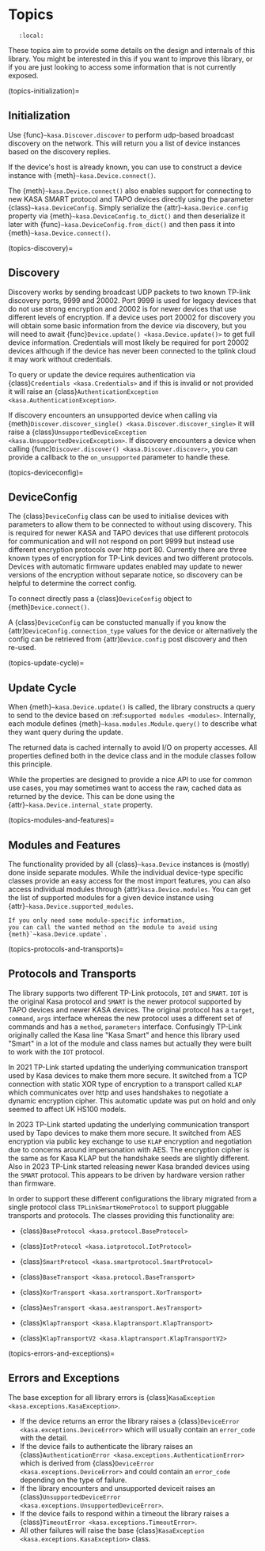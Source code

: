 
# Topics

```{contents} Contents
   :local:
```

These topics aim to provide some details on the design and internals of this library.
You might be interested in this if you want to improve this library,
or if you are just looking to access some information that is not currently exposed.

(topics-initialization)=
## Initialization

Use {func}`~kasa.Discover.discover` to perform udp-based broadcast discovery on the network.
This will return you a list of device instances based on the discovery replies.

If the device's host is already known, you can use to construct a device instance with
{meth}`~kasa.Device.connect()`.

The {meth}`~kasa.Device.connect()` also enables support for connecting to new
KASA SMART protocol and TAPO devices directly using the parameter {class}`~kasa.DeviceConfig`.
Simply serialize the {attr}`~kasa.Device.config` property via {meth}`~kasa.DeviceConfig.to_dict()`
and then deserialize it later with {func}`~kasa.DeviceConfig.from_dict()`
and then pass it into {meth}`~kasa.Device.connect()`.


(topics-discovery)=
## Discovery

Discovery works by sending broadcast UDP packets to two known TP-link discovery ports, 9999 and 20002.
Port 9999 is used for legacy devices that do not use strong encryption and 20002 is for newer devices that use different
levels of encryption.
If a device uses port 20002 for discovery you will obtain some basic information from the device via discovery, but you
will need to await {func}`Device.update() <kasa.Device.update()>` to get full device information.
Credentials will most likely be required for port 20002 devices although if the device has never been connected to the tplink
cloud it may work without credentials.

To query or update the device requires authentication via {class}`Credentials <kasa.Credentials>` and if this is invalid or not provided it
will raise an {class}`AuthenticationException <kasa.AuthenticationException>`.

If discovery encounters an unsupported device when calling via {meth}`Discover.discover_single() <kasa.Discover.discover_single>`
it will raise a {class}`UnsupportedDeviceException  <kasa.UnsupportedDeviceException>`.
If discovery encounters a device when calling {func}`Discover.discover() <kasa.Discover.discover>`,
you can provide a callback to the ``on_unsupported`` parameter
to handle these.

(topics-deviceconfig)=
## DeviceConfig

The {class}`DeviceConfig` class can be used to initialise devices with parameters to allow them to be connected to without using
discovery.
This is required for newer KASA and TAPO devices that use different protocols for communication and will not respond
on port 9999 but instead use different encryption protocols over http port 80.
Currently there are three known types of encryption for TP-Link devices and two different protocols.
Devices with automatic firmware updates enabled may update to newer versions of the encryption without separate notice,
so discovery can be helpful to determine the correct config.

To connect directly pass a {class}`DeviceConfig` object to {meth}`Device.connect()`.

A {class}`DeviceConfig` can be constucted manually if you know the {attr}`DeviceConfig.connection_type` values for the device or
alternatively the config can be retrieved from {attr}`Device.config` post discovery and then re-used.

(topics-update-cycle)=
## Update Cycle

When {meth}`~kasa.Device.update()` is called,
the library constructs a query to send to the device based on :ref:`supported modules <modules>`.
Internally, each module defines {meth}`~kasa.modules.Module.query()` to describe what they want query during the update.

The returned data is cached internally to avoid I/O on property accesses.
All properties defined both in the device class and in the module classes follow this principle.

While the properties are designed to provide a nice API to use for common use cases,
you may sometimes want to access the raw, cached data as returned by the device.
This can be done using the {attr}`~kasa.Device.internal_state` property.


(topics-modules-and-features)=
## Modules and Features

The functionality provided by all {class}`~kasa.Device` instances is (mostly) done inside separate modules.
While the individual device-type specific classes provide an easy access for the most import features,
you can also access individual modules through {attr}`kasa.Device.modules`.
You can get the list of supported modules for a given device instance using {attr}`~kasa.Device.supported_modules`.

```{note}
If you only need some module-specific information,
you can call the wanted method on the module to avoid using {meth}`~kasa.Device.update`.
```

(topics-protocols-and-transports)=
## Protocols and Transports

The library supports two different TP-Link protocols, ``IOT`` and ``SMART``.
``IOT`` is the original Kasa protocol and ``SMART`` is the newer protocol supported by TAPO devices and newer KASA devices.
The original protocol has a ``target``, ``command``, ``args`` interface whereas the new protocol uses a different set of
commands and has a ``method``, ``parameters`` interface.
Confusingly TP-Link originally called the Kasa line "Kasa Smart" and hence this library used "Smart" in a lot of the
module and class names but actually they were built to work with the ``IOT`` protocol.

In 2021 TP-Link started updating the underlying communication transport used by Kasa devices to make them more secure.
It switched from a TCP connection with static XOR type of encryption to a transport called ``KLAP`` which communicates
over http and uses handshakes to negotiate a dynamic encryption cipher.
This automatic update was put on hold and only seemed to affect UK HS100 models.

In 2023 TP-Link started updating the underlying communication transport used by Tapo devices to make them more secure.
It switched from AES encryption via public key exchange to use ``KLAP`` encryption and negotiation due to concerns
around impersonation with AES.
The encryption cipher is the same as for Kasa KLAP but the handshake seeds are slightly different.
Also in 2023 TP-Link started releasing newer Kasa branded devices using the ``SMART`` protocol.
This appears to be driven by hardware version rather than firmware.


In order to support these different configurations the library migrated from a single protocol class ``TPLinkSmartHomeProtocol``
to support pluggable transports and protocols.
The classes providing this functionality are:

- {class}`BaseProtocol <kasa.protocol.BaseProtocol>`
- {class}`IotProtocol <kasa.iotprotocol.IotProtocol>`
- {class}`SmartProtocol <kasa.smartprotocol.SmartProtocol>`

- {class}`BaseTransport <kasa.protocol.BaseTransport>`
- {class}`XorTransport <kasa.xortransport.XorTransport>`
- {class}`AesTransport <kasa.aestransport.AesTransport>`
- {class}`KlapTransport <kasa.klaptransport.KlapTransport>`
- {class}`KlapTransportV2 <kasa.klaptransport.KlapTransportV2>`

(topics-errors-and-exceptions)=
## Errors and Exceptions

The base exception for all library errors is {class}`KasaException <kasa.exceptions.KasaException>`.

- If the device returns an error the library raises a {class}`DeviceError <kasa.exceptions.DeviceError>` which will usually contain an ``error_code`` with the detail.
- If the device fails to authenticate the library raises an {class}`AuthenticationError <kasa.exceptions.AuthenticationError>` which is derived
  from {class}`DeviceError <kasa.exceptions.DeviceError>` and could contain an ``error_code`` depending on the type of failure.
- If the library encounters and unsupported deviceit raises an {class}`UnsupportedDeviceError <kasa.exceptions.UnsupportedDeviceError>`.
- If the device fails to respond within a timeout the library raises a {class}`TimeoutError <kasa.exceptions.TimeoutError>`.
- All other failures will raise the base {class}`KasaException <kasa.exceptions.KasaException>` class.

<!-- Commenting out this section keeps git seeing the change as a rename.

API documentation for modules and features
******************************************

.. autoclass:: kasa.Module
    :noindex:
    :members:
    :inherited-members:
    :undoc-members:

.. automodule:: kasa.interfaces
    :noindex:
    :members:
    :inherited-members:
    :undoc-members:

.. autoclass:: kasa.Feature
    :noindex:
    :members:
    :inherited-members:
    :undoc-members:



API documentation for protocols and transports
**********************************************

.. autoclass:: kasa.protocol.BaseProtocol
    :members:
    :inherited-members:
    :undoc-members:

.. autoclass:: kasa.iotprotocol.IotProtocol
    :members:
    :inherited-members:
    :undoc-members:

.. autoclass:: kasa.smartprotocol.SmartProtocol
    :members:
    :inherited-members:
    :undoc-members:

.. autoclass:: kasa.protocol.BaseTransport
    :members:
    :inherited-members:
    :undoc-members:

.. autoclass:: kasa.xortransport.XorTransport
    :members:
    :inherited-members:
    :undoc-members:

.. autoclass:: kasa.klaptransport.KlapTransport
    :members:
    :inherited-members:
    :undoc-members:

.. autoclass:: kasa.klaptransport.KlapTransportV2
    :members:
    :inherited-members:
    :undoc-members:

.. autoclass:: kasa.aestransport.AesTransport
    :members:
    :inherited-members:
    :undoc-members:

API documentation for errors and exceptions
*******************************************

.. autoclass:: kasa.exceptions.KasaException
    :members:
    :undoc-members:

.. autoclass:: kasa.exceptions.DeviceError
    :members:
    :undoc-members:

.. autoclass:: kasa.exceptions.AuthenticationError
    :members:
    :undoc-members:

.. autoclass:: kasa.exceptions.UnsupportedDeviceError
    :members:
    :undoc-members:

.. autoclass:: kasa.exceptions.TimeoutError
    :members:
    :undoc-members:

-->
